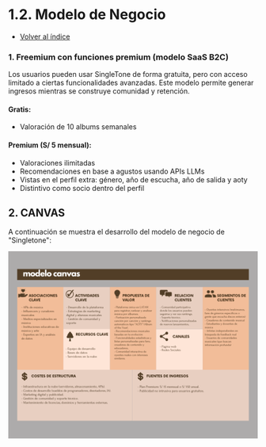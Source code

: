 # 1.2. Modelo de Negocio
- [Volver al índice](/1/1.md)

### 1. Freemium con funciones premium (modelo SaaS B2C)

Los usuarios pueden usar SingleTone de forma gratuita, pero con acceso limitado a ciertas funcionalidades avanzadas. Este modelo permite generar ingresos mientras se construye comunidad y retención.

#### Gratis:
- Valoración de 10 albums semanales

#### Premium (S/ 5 mensual):
- Valoraciones ilimitadas
- Recomendaciones en base a agustos usando APIs LLMs
- Vistas en el perfil extra: género, año de escucha, año de salida y aoty
- Distintivo como socio dentro del perfil

## 2. CANVAS
A continuación se muestra el desarrollo del modelo de negocio de "Singletone":

![Imagen del canvas](canvas.png)
